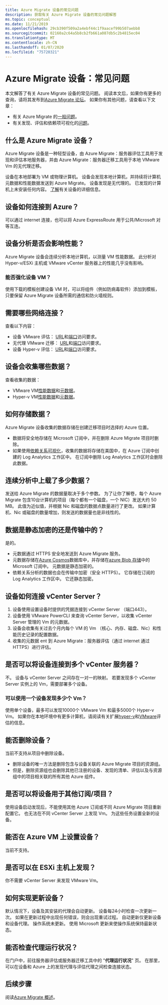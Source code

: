 ```yaml
---
title: Azure Migrate 设备的常见问题
description: 获取有关 Azure Migrate 设备的常见问题解答
ms.topic: conceptual
ms.date: 11/21/2019
ms.openlocfilehash: 29cb390f509a2a4ebf44c1f9aacef99b507aebb8
ms.sourcegitcommit: 02160a2c64a5b8cb2fb661a087db5c2b4815ec04
ms.translationtype: MT
ms.contentlocale: zh-CN
ms.lasthandoff: 01/07/2020
ms.locfileid: "75720321"
---
```

# <a name="azure-migrate-appliance-common-questions"></a>Azure Migrate 设备：常见问题

本文解答了有关 Azure Migrate 设备的常见问题。 阅读本文后，如果你有更多的查询，请将其发布到[Azure Migrate 论坛](https://aka.ms/AzureMigrateForum)。 如果你有其他问题，请查看以下文章：

- 有关 Azure Migrate 的[一般问题](resources-faq.md)。
- 有关发现、评估和依赖项可视化的[问题](common-questions-discovery-assessment.md)。


## <a name="what-is-the-azure-migrate-appliance"></a>什么是 Azure Migrate 设备？

Azure Migrate 设备是一种轻型设备，由 Azure Migrate：服务器评估工具用于发现和评估本地服务器，并由 Azure Migrate：服务器迁移工具用于本地 VMware Vm 的无代理迁移。 

设备在本地部署为 VM 或物理计算机。 设备会发现本地计算机，并持续将计算机元数据和性能数据发送到 Azure Migrate。 设备发现是无代理的。 已发现的计算机上未安装任何内容。 [了解](migrate-appliance.md)有关设备的详细信息。

## <a name="how-does-the-appliance-connect-to-azure"></a>设备如何连接到 Azure？

可以通过 internet 连接，也可以将 Azure ExpressRoute 用于公共/Microsoft 对等互连。

## <a name="does-appliance-analysis-impact-performance"></a>设备分析是否会影响性能？

Azure Migrate 设备会连续分析本地计算机，以测量 VM 性能数据。 此分析对 Hyper-v/ESXi 主机或 VMware vCenter 服务器上的性能几乎没有影响。

### <a name="can-i-harden-the-appliance-vm"></a>能否强化设备 VM？

使用下载的模板创建设备 VM 时，可以将组件（例如防病毒软件）添加到模板，只要保留 Azure Migrate 设备所需的通信和防火墙规则。


## <a name="what-network-connectivity-is-needed"></a>需要哪些网络连接？

查看以下内容：
- 设备 VMware 评估： [URL](migrate-support-matrix-vmware.md#assessment-url-access-requirements)和[端口](migrate-support-matrix-vmware.md#assessment-port-requirements)访问要求。
- 无代理 VMware 迁移： [URL](migrate-support-matrix-vmware.md#agentless-migration-url-access-requirements)和[端口](migrate-support-matrix-vmware.md#agentless-migration-port-requirements)访问要求。
- 设备 Hyper-v 评估： [URL](migrate-support-matrix-hyper-v.md#assessment-appliance-url-access)和[端口](migrate-support-matrix-hyper-v.md#assessment-port-requirements)访问要求。


## <a name="what-data-does-the-appliance-collect"></a>设备会收集哪些数据？

查看收集的数据：

- VMware VM[性能数据](migrate-appliance.md#collected-performance-data-vmware)和[元数据](migrate-appliance.md#collected-metadata-vmware)。
- Hyper-v VM[性能数据](migrate-appliance.md#collected-performance-data-hyper-v)和[元数据](migrate-appliance.md#collected-metadata-hyper-v)。


## <a name="how-is-data-stored"></a>如何存储数据？

Azure Migrate 设备收集的数据存储在创建迁移项目时选择的 Azure 位置。 

- 数据将安全地存储在 Microsoft 订阅中，并在删除 Azure Migrate 项目时删除。
- 如果使用[依赖关系可视化](concepts-dependency-visualization.md)，收集的数据将存储在美国中，在 Azure 订阅中创建的 Log Analytics 工作区中。 在订阅中删除 Log Analytics 工作区时会删除此数据。

## <a name="how-much-data-is-uploaded-in-continuous-profiling"></a>连续分析中上载了多少数据？

发送给 Azure Migrate 的数据量取决于多个参数。 为了让你了解卷，每个 Azure Migrate 包含10台计算机的项目（每个都有一个磁盘，一个 NIC）发送大约 50 MB。 此值为近似值，并根据 Nic 和磁盘的数据点数量进行了更改。 如果计算机、Nic 或磁盘的数量增加，则发送的数据量也是非线性的。

## <a name="is-data-encrypted-at-restin-transit"></a>数据是静态加密的还是传输中的？

是的。

- 元数据通过 HTTPS 安全地发送到 Azure Migrate 服务。
- 元数据存储在[Azure Cosmos](../cosmos-db/database-encryption-at-rest.md)数据库中，并存储在[azure Blob 存储](../storage/common/storage-service-encryption.md)中的 Microsoft 订阅中。 元数据是静态加密的。
- 依赖关系分析的数据也会在传输中加密（安全 HTTPS）。 它存储在订阅的 Log Analytics 工作区中。 它还静态加密。

## <a name="how-does-the-appliance-connect-to-vcenter-server"></a>设备如何连接 vCenter Server？

1. 设备使用设置设备时提供的凭据连接到 vCenter Server （端口443）。
2. 设备使用 VMware PowerCLI 来查询 vCenter Server，以收集 vCenter Server 管理的 Vm 的元数据。
3. 设备会收集有关过去个月内每个 VM 的 Vm （核心、内存、磁盘、Nic）和性能历史记录的配置数据。
4. 收集的元数据 ent 到 Azure Migrate：服务器评估（通过 internet 通过 HTTPS）进行评估。

## <a name="can-i-connect-the-appliance-to-multiple-vcenter-servers"></a>是否可以将设备连接到多个 vCenter 服务器？

不。 设备与 vCenter Server 之间存在一对一的映射。 若要发现多个 vCenter Server 实例上的 Vm，需要部署多个设备。

### <a name="how-many-vms-can-i-discover-with-an-appliance"></a>可以使用一个设备发现多少个 Vm？

使用单个设备，最多可以发现10000个 VMware Vm 和最多5000个 Hyper-v Vm。 如果你在本地环境中有更多计算机，请阅读有关扩展[hyper-v](scale-hyper-v-assessment.md)和[VMware](scale-vmware-assessment.md)评估的信息。

## <a name="can-i-delete-an-appliance"></a>能否删除设备？

当前不支持从项目中删除设备。

- 删除设备的唯一方法是删除包含与设备关联的 Azure Migrate 项目的资源组。
- 但是，删除资源组也会删除其他已注册的设备、发现的清单、评估以及与资源组中的项目相关联的所有其他 Azure 组件。


## <a name="can-i-use-the-appliance-with-a-different-subscriptionproject"></a>是否可以将设备用于其他订阅/项目？

使用设备启动发现后，不能使用其他 Azure 订阅或不同 Azure Migrate 项目重新配置它。 也无法在不同 vCenter Server 上发现 Vm。 为这些任务设置全新的设备。

## <a name="can-i-set-up-the-appliance-on-an-azure-vm"></a>能否在 Azure VM 上设置设备？
当前不支持。 

## <a name="can-i-discover-on-an-esxi-host"></a>是否可以在 ESXi 主机上发现？
你不需要 vCenter Server 来发现 VMware Vm。

## <a name="how-do-i-update-the-appliance"></a>如何实现更新设备？

默认情况下，设备及其安装的代理会自动更新。 设备每24小时检查一次更新一次。 如果在更新过程中出现任何错误，则会出现重试过程。 自动更新仅更新设备和设备代理。 操作系统未更新。 使用 Microsoft 更新来使操作系统保持最新状态。

## <a name="can-i-check-agent-health"></a>能否检查代理运行状况？

在门户中，前往服务器评估或服务器迁移工具中的 "**代理运行状况**" 页。 在那里，可以在设备和 Azure 上的发现代理与评估代理之间检查连接状态。

## <a name="next-steps"></a>后续步骤
阅读[Azure Migrate 概述](migrate-services-overview.md)。
